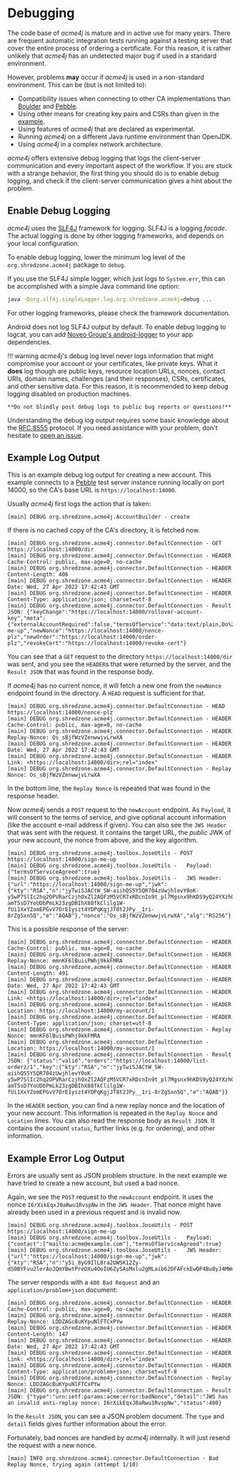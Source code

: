 # Debugging

The code base of _acme4j_ is mature and in active use for many years. There are frequent automatic integration tests running against a testing server that cover the entire process of ordering a certificate. For this reason, it is rather unlikely that _acme4j_ has an undetected major bug if used in a standard environment.

However, problems **may** occur if _acme4j_ is used in a non-standard environment. This can be (but is not limited to):

- Compatibility issues when connecting to other CA implementations than [Boulder](https://github.com/letsencrypt/boulder) and [Pebble](https://github.com/letsencrypt/pebble).
- Using other means for creating key pairs and CSRs than given in the [example](example.md).
- Using features of _acme4j_ that are declared as experimental.
- Running _acme4j_ on a different Java runtime environment than OpenJDK.
- Using _acme4j_ in a complex network architecture.

_acme4j_ offers extensive debug logging that logs the client-server communication and every important aspect of the workflow. If you are stuck with a strange behavior, the first thing you should do is to enable debug logging, and check if the client-server communication gives a hint about the problem.

## Enable Debug Logging

_acme4j_ uses the [SLF4J](https://www.slf4j.org/) framework for logging. SLF4J is a logging _facade_. The actual logging is done by other logging frameworks, and depends on your local configuration.

To enable debug logging, lower the minimum log level of the `org.shredzone.acme4j` package to `debug`.

If you use the SLF4J simple logger, which just logs to `System.err`, this can be accomplished with a simple Java command line option:

```sh
java -Dorg.slf4j.simpleLogger.log.org.shredzone.acme4j=debug ...
```

For other logging frameworks, please check the framework documentation.

Android does not log SLF4J output by default. To enable debug logging to logcat, you can add [Noveo Group's android-logger](https://noveogroup.github.io/android-logger/) to your app dependencies.

!!! warning
    _acme4j_'s debug log level never logs information that might compromise your account or your certificates, like private keys. What it **does** log though are public keys, resource location URLs, nonces, contact URIs, domain names, challenges (and their responses), CSRs, certificates, and other sensitive data. For this reason, it is recommended to keep debug logging disabled on production machines.
    
    **Do not blindly post debug logs to public bug reports or questions!**

Understanding the debug log output requires some basic knowledge about the [RFC 8555](https://tools.ietf.org/html/rfc8555) protocol. If you need assistance with your problem, don't hesitate to [open an issue](https://codeberg.org/shred/acme4j/issues).

## Example Log Output

This is an example debug log output for creating a new account. This example connects to a [Pebble](https://github.com/letsencrypt/pebble) test server instance running locally on port 14000, so the CA's base URL is `https://localhost:14000`.

Usually _acme4j_ first logs the action that is taken:

```text
[main] DEBUG org.shredzone.acme4j.AccountBuilder - create
```

If there is no cached copy of the CA's directory, it is fetched now.

```text
[main] DEBUG org.shredzone.acme4j.connector.DefaultConnection - GET https://localhost:14000/dir
[main] DEBUG org.shredzone.acme4j.connector.DefaultConnection - HEADER Cache-Control: public, max-age=0, no-cache
[main] DEBUG org.shredzone.acme4j.connector.DefaultConnection - HEADER Content-Length: 406
[main] DEBUG org.shredzone.acme4j.connector.DefaultConnection - HEADER Date: Wed, 27 Apr 2022 17:42:43 GMT
[main] DEBUG org.shredzone.acme4j.connector.DefaultConnection - HEADER Content-Type: application/json; charset=utf-8
[main] DEBUG org.shredzone.acme4j.connector.DefaultConnection - Result JSON: {"keyChange":"https://localhost:14000/rollover-account-key","meta":{"externalAccountRequired":false,"termsOfService":"data:text/plain,Do%20what%20thou%20wilt"},"newAccount":"https://localhost:14000/sign-me-up","newNonce":"https://localhost:14000/nonce-plz","newOrder":"https://localhost:14000/order-plz","revokeCert":"https://localhost:14000/revoke-cert"}
```

You can see that a `GET` request to the directory `https://localhost:14000/dir` was sent, and you see the `HEADER`s that were returned by the server, and the `Result JSON` that was found in the response body.

If _acme4j_ has no current nonce, it will fetch a new one from the `newNonce` endpoint found in the directory. A `HEAD` request is sufficient for that.

```text
[main] DEBUG org.shredzone.acme4j.connector.DefaultConnection - HEAD https://localhost:14000/nonce-plz
[main] DEBUG org.shredzone.acme4j.connector.DefaultConnection - HEADER Cache-Control: public, max-age=0, no-cache
[main] DEBUG org.shredzone.acme4j.connector.DefaultConnection - HEADER Replay-Nonce: Os_sBjfWzVZenwwjvLrwXA
[main] DEBUG org.shredzone.acme4j.connector.DefaultConnection - HEADER Date: Wed, 27 Apr 2022 17:42:43 GMT
[main] DEBUG org.shredzone.acme4j.connector.DefaultConnection - HEADER Link: <https://localhost:14000/dir>;rel="index"
[main] DEBUG org.shredzone.acme4j.connector.DefaultConnection - Replay Nonce: Os_sBjfWzVZenwwjvLrwXA
```

In the bottom line, the `Replay Nonce` is repeated that was found in the response header.

Now _acme4j_ sends a `POST` request to the `newAccount` endpoint. As `Payload`, it will consent to the terms of service, and give optional account information (like the account e-mail address if given). You can also see the `JWS Header` that was sent with the request. It contains the target URL, the *public* JWK of your new account, the nonce from above, and the key algorithm.

```text
[main] DEBUG org.shredzone.acme4j.toolbox.JoseUtils - POST https://localhost:14000/sign-me-up
[main] DEBUG org.shredzone.acme4j.toolbox.JoseUtils -   Payload: {"termsOfServiceAgreed":true}
[main] DEBUG org.shredzone.acme4j.toolbox.JoseUtils -   JWS Header: {"url":"https://localhost:14000/sign-me-up","jwk":{"kty":"RSA","n":"jyTwiSJACtW_SW-aiihQS5Y5QR704zUwjhlevY0oK-y5wP7SlIc2hq2OPVRarCzjhOxZl2AQFzM5VCR7xRDcnIn9t_pl7Mgsnx9hKDS9yQ24YXzhQ4cMEVVuqwcHvXqPdWDSoCZ1ccMqiiPyBSNGQTXMPY5PBxMOR47XwOb4eNMOPqnzVio3MEtL2wphtEonP3MY6pxJJzzel04wSCRZ4n06reqwER3KwRFPnRpRxAgmSEot5IBLIT3jj-amT5sD7YoUDbPmLk23zgDBIhX88fkClilg1W-fUi1XxYZomEPGvV7OrE1yszt4YDPqKgjJT8t2JPy__1ri-8rZgSxn5Q","e":"AQAB"},"nonce":"Os_sBjfWzVZenwwjvLrwXA","alg":"RS256"}
```

This is a possible response of the server:

```text
[main] DEBUG org.shredzone.acme4j.connector.DefaultConnection - HEADER Cache-Control: public, max-age=0, no-cache
[main] DEBUG org.shredzone.acme4j.connector.DefaultConnection - HEADER Replay-Nonce: mmnKF6lBuisPWhj9kkFMRA
[main] DEBUG org.shredzone.acme4j.connector.DefaultConnection - HEADER Content-Length: 491
[main] DEBUG org.shredzone.acme4j.connector.DefaultConnection - HEADER Date: Wed, 27 Apr 2022 17:42:43 GMT
[main] DEBUG org.shredzone.acme4j.connector.DefaultConnection - HEADER Link: <https://localhost:14000/dir>;rel="index"
[main] DEBUG org.shredzone.acme4j.connector.DefaultConnection - HEADER Location: https://localhost:14000/my-account/1
[main] DEBUG org.shredzone.acme4j.connector.DefaultConnection - HEADER Content-Type: application/json; charset=utf-8
[main] DEBUG org.shredzone.acme4j.connector.DefaultConnection - Replay Nonce: mmnKF6lBuisPWhj9kkFMRA
[main] DEBUG org.shredzone.acme4j.connector.DefaultConnection - Location: https://localhost:14000/my-account/1
[main] DEBUG org.shredzone.acme4j.connector.DefaultConnection - Result JSON: {"status":"valid","orders":"https://localhost:14000/list-orderz/1","key":{"kty":"RSA","n":"jyTwiSJACtW_SW-aiihQS5Y5QR704zUwjhlevY0oK-y5wP7SlIc2hq2OPVRarCzjhOxZl2AQFzM5VCR7xRDcnIn9t_pl7Mgsnx9hKDS9yQ24YXzhQ4cMEVVuqwcHvXqPdWDSoCZ1ccMqiiPyBSNGQTXMPY5PBxMOR47XwOb4eNMOPqnzVio3MEtL2wphtEonP3MY6pxJJzzel04wSCRZ4n06reqwER3KwRFPnRpRxAgmSEot5IBLIT3jj-amT5sD7YoUDbPmLk23zgDBIhX88fkClilg1W-fUi1XxYZomEPGvV7OrE1yszt4YDPqKgjJT8t2JPy__1ri-8rZgSxn5Q","e":"AQAB"}}
```

In the `HEADER` section, you can find a new replay nonce and the location of your new account. This information is repeated in the `Replay Nonce` and `Location` lines. You can also read the response body as `Result JSON`. It contains the account `status`, further links (e.g. for ordering), and other information.

## Example Error Log Output

Errors are usually sent as JSON problem structure. In the next example we have tried to create a new account, but used a bad nonce.

Again, we see the `POST` request to the `newAccount` endpoint. It uses the nonce `I6rXikEqxJ0aRwu1RvspNw` in the `JWS Header`. That nonce might have already been used in a previous request and is invalid now.

```text
[main] DEBUG org.shredzone.acme4j.toolbox.JoseUtils - POST https://localhost:14000/sign-me-up
[main] DEBUG org.shredzone.acme4j.toolbox.JoseUtils -   Payload: {"contact":["mailto:acme@example.com"],"termsOfServiceAgreed":true}
[main] DEBUG org.shredzone.acme4j.toolbox.JoseUtils -   JWS Header: {"url":"https://localhost:14000/sign-me-up","jwk":{"kty":"RSA","n":"y5i_8yG9IlL8ra2UWSK12Zy-dS0BYFvu2lerAoJQmYBwtPreOXu4OoIU6ZySAsMxlu2gMLaib62DFAFckEwQP4Bu8yJ4MWdSsiPu6pEs0SAvC61e3lYyDPbSG7FMykhWg5pjbK_NJ4Ysk64DrSA4kc0vxo54YKgxZfzObr4CHBZDaJmkTVtRndI7a8mNFO9pDlfHyb3UyZZPsg3kAUbnI9n3pZatdlGrv6eonbNAREjLvplGEI0_8B08S5fDcm6MqNarxNQIXlEhGDNoYLMGi5tM6CzsfXosHz42Umcym0EXvT1VjfoZMacSDsXleSRwjgewz486LDMErZSc0aUPSQ","e":"AQAB"},"nonce":"I6rXikEqxJ0aRwu1RvspNw","alg":"RS256"}
```

The server responds with a `400 Bad Request` and an `application/problem+json` document:

```text
[main] DEBUG org.shredzone.acme4j.connector.DefaultConnection - HEADER Cache-Control: public, max-age=0, no-cache
[main] DEBUG org.shredzone.acme4j.connector.DefaultConnection - HEADER Replay-Nonce: LDDZAGcBuKYpuNlFTCxPYw
[main] DEBUG org.shredzone.acme4j.connector.DefaultConnection - HEADER Content-Length: 147
[main] DEBUG org.shredzone.acme4j.connector.DefaultConnection - HEADER Date: Wed, 27 Apr 2022 17:42:43 GMT
[main] DEBUG org.shredzone.acme4j.connector.DefaultConnection - HEADER Link: <https://localhost:14000/dir>;rel="index"
[main] DEBUG org.shredzone.acme4j.connector.DefaultConnection - HEADER Content-Type: application/problem+json; charset=utf-8
[main] DEBUG org.shredzone.acme4j.connector.DefaultConnection - Replay Nonce: LDDZAGcBuKYpuNlFTCxPYw
[main] DEBUG org.shredzone.acme4j.connector.DefaultConnection - Result JSON: {"type":"urn:ietf:params:acme:error:badNonce","detail":"JWS has an invalid anti-replay nonce: I6rXikEqxJ0aRwu1RvspNw","status":400}
```

In the `Result JSON`, you can see a JSON problem document. The `type` and `detail` fields gives further information about the error.

Fortunately, bad nonces are handled by _acme4j_ internally. It will just resend the request with a new nonce.

```text
[main] INFO org.shredzone.acme4j.connector.DefaultConnection - Bad Replay Nonce, trying again (attempt 1/10)
```
